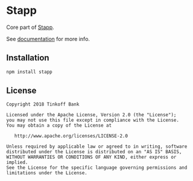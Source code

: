 # Stapp

Core part of [Stapp](https://github.com/TinkoffCreditSystems/stapp).

See [documentation](https://tinkoffcreditsystems.github.io/stapp/#stapp) for more info.

## Installation
```bash
npm install stapp
```

## License

```
Copyright 2018 Tinkoff Bank

Licensed under the Apache License, Version 2.0 (the "License");
you may not use this file except in compliance with the License.
You may obtain a copy of the License at

   http://www.apache.org/licenses/LICENSE-2.0

Unless required by applicable law or agreed to in writing, software
distributed under the License is distributed on an "AS IS" BASIS,
WITHOUT WARRANTIES OR CONDITIONS OF ANY KIND, either express or implied.
See the License for the specific language governing permissions and
limitations under the License.
```
